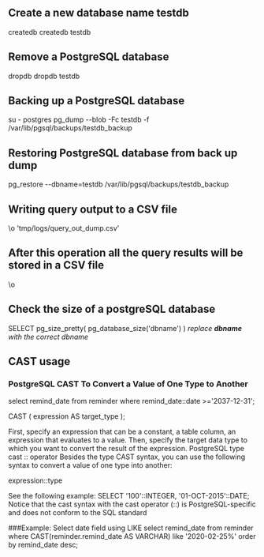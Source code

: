 ## Create a new database name testdb
createdb <dbname>
createdb testdb

## Remove a PostgreSQL database
dropdb <dbname>
dropdb testdb

## Backing up a PostgreSQL database
su - postgres
pg_dump --blob -Fc testdb -f /var/lib/pgsql/backups/testdb_backup

## Restoring PostgreSQL database from back up dump
pg_restore --dbname=testdb /var/lib/pgsql/backups/testdb_backup

## Writing query output to a CSV file
\o 'tmp/logs/query_out_dump.csv'

## After this operation all the query results will be stored in a CSV file
\o

## Check the size of a postgreSQL database
SELECT pg_size_pretty( pg_database_size('dbname') )
*replace **dbname** with the correct dbname*

## CAST usage
### PostgreSQL CAST To Convert a Value of One Type to Another
select remind_date from reminder where remind_date::date >='2037-12-31';

CAST ( expression AS target_type );

First, specify an expression that can be a constant, a table column, an expression that evaluates to a value. Then, specify the target data type to which you want to convert the result of the expression.
PostgreSQL type cast :: operator Besides the type CAST syntax, you can use the following syntax to convert a value of one type into another:

expression::type

See the following example:
SELECT
  '100'::INTEGER,
  '01-OCT-2015'::DATE;
Notice that the cast syntax with the cast operator (::) is PostgreSQL-specific and does not conform to the SQL standard

###Example: Select date field using LIKE
select remind_date from reminder where CAST(reminder.remind_date AS VARCHAR) like '2020-02-25%' order by remind_date desc;




